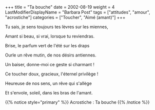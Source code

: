 +++
title = "Ta bouche"
date = 2002-08-19
weight = 4
LastModifierDisplayName = "Barbara Post"
tags = ["attitudes", "amour", "acrostiche"]
categories = ["Toucher", "Aimé (amant)"]
+++

Tu sais, je sens toujours tes lèvres sur les miennes,

Amant si beau, si vrai, lorsque tu reviendras.

Brise, le parfum vert de l'été sur les draps

Ourle un rêve mutin, de nos désirs antiennes.

Un baiser, donne-moi ce geste si charmant !

Ce toucher doux, gracieux, l'éternel privilège !

Heureuse de nos sens, un rêve qui s'allège

Et s'envole, soleil, dans les bras de l'amant.

{{% notice style="primary" %}}
Acrostiche : Ta bouche
{{% /notice %}}
